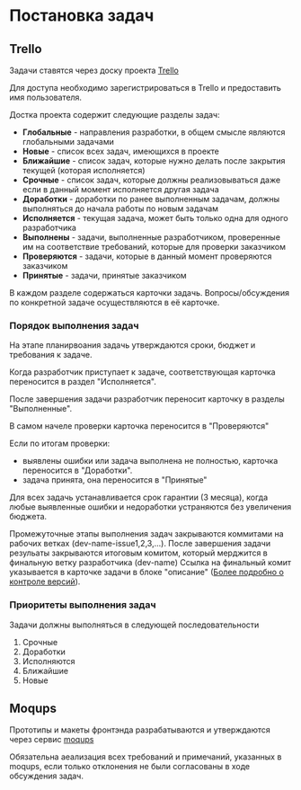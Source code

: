 # Постановка задач

## Trello

Задачи ставятся через доску проекта [Trello](https://trello.com)

Для доступа необходимо зарегистрироваться в Trello и предоставить имя пользователя.

Достка проекта содержит следующие разделы задач:
- **Глобальные** - направления разработки, в общем смысле являются глобальными задачами
- **Новые** - список всех задач, имеющихся в проекте
- **Ближайшие** -  список задач, которые нужно делать после закрытия текущей (которая исполняется)
- **Срочные** - список задач, которые должны реализовываться даже если в данный момент исполняется другая задача
- **Доработки** - доработки по ранее выполненным задачам, должны выполняться до начала работы по новым задачам
- **Исполняется** - текущая задача, может быть только одна для одного разработчика
- **Выполнены** -  задачи, выполненные разработчиком, проверенные им на соответствие требований, которые для проверки заказчиком
- **Проверяются** - задачи, которые в данный момент проверяются заказчиком
- **Принятые** - задачи, принятые заказчиком

В каждом разделе содержаться карточки задачь. Вопросы/обсуждения по конкретной задаче осуществляются в её карточке.

### Порядок выполнения задач

На этапе планирвоания задачь утверждаются сроки, бюджет и требования к задаче.

Когда разработчик приступает к задаче, соответствующая карточка переносится в раздел "Исполняется".

После завершения задачи разработчик переносит карточку в разделы "Выполненные".

В самом начеле проверки карточка переносится в "Проверяются"

Если по итогам проверки:
- выявлены ошибки или задача выполнена не полностью, карточка переносится в "Доработки".
- задача принята, она переносится в "Принятые"

Для всех задачь устанавливается срок гарантии (3 месяца), когда любые выявленные ошибки и недоработки устраняются 
без увеличения бюджета.

Промежуточные этапы выполнения задач закрываются коммитами на рабочих ветках (dev-name-issue1,2,3,...).
После завершения задачи резульаты закрываются итоговым комитом, который мерджится в финальную ветку разработчика (dev-name)
Ссылка на финальный комит указывается в карточке задачи в блоке "описание" ([Более подробно о контроле версий](version-control.md)).

### Приоритеты выполнения задач

Задачи должны выполняться в следующей последовательности
1. Срочные
2. Доработки
3. Исполняются
4. Ближайшие
5. Новые
 
## Moqups

Прототипы и макеты фронтэнда разрабатываются и утверждаются через сервис [moqups](http://moqups.com/)

Обязательна аеализация всех требований и примечаний, указанных в moqups,
 если только отклонения не были согласованы в ходе обсуждения задач.